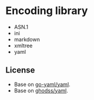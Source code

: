 # Encoding library
  - ASN.1
  - ini
  - markdown
  - xmltree
  - yaml

## License
  - Base on [go-yaml/yaml](https://github.com/go-yaml/yaml).
  - Base on [ghodss/yaml](https://github.com/ghodss/yaml).